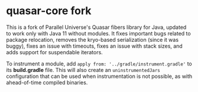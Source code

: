 # quasar-core fork

This is a fork of Parallel Universe's Quasar fibers library for Java, updated to work only with Java 11 without modules. It fixes important bugs related to package relocation, removes the kryo-based serialization (since it was buggy), fixes an issue with timeouts, fixes an issue with stack sizes, and adds support for suspendable iterators.

To instrument a module, add `apply from: '../gradle/instrument.gradle'` to its **build.gradle** file. This will also create an `uninstrumentedJars` configuration that can be used when instrumentation is not possible, as with ahead-of-time compiled binaries.
